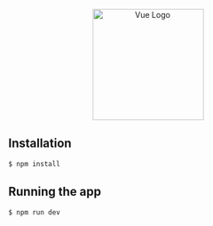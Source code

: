 <p align="center">
  <a href="http://nestjs.com/" target="blank"><img src="https://upload.wikimedia.org/wikipedia/commons/9/95/Vue.js_Logo_2.svg" width="200" alt="Vue Logo" /></a>
</p>

## Installation

```bash
$ npm install
```

## Running the app

```bash
$ npm run dev

```
